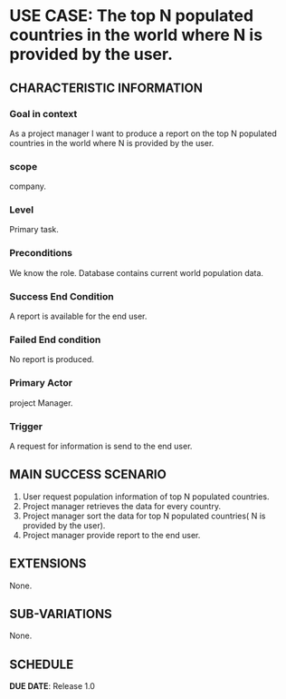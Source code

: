 # USE CASE: The top N populated countries in the world where N is provided by the user.

## CHARACTERISTIC INFORMATION

### Goal in context

As a project manager I want to produce a report on the top N populated countries in the world where N is provided by the user.

### scope

company.

### Level

Primary task.

### Preconditions

We know the role. Database contains current world population data.

### Success End Condition

A report is available for the end user.

### Failed End condition

No report is produced.

### Primary Actor

project Manager.

### Trigger

A request for information is send to the end user.

## MAIN SUCCESS SCENARIO

1. User request population information of top N populated countries.
2. Project manager retrieves the data for every country.
3. Project manager sort the data for top N populated countries( N is provided by the user).
4. Project manager provide report to the end user.

## EXTENSIONS

None.

## SUB-VARIATIONS

None.

## SCHEDULE

**DUE DATE**: Release 1.0
